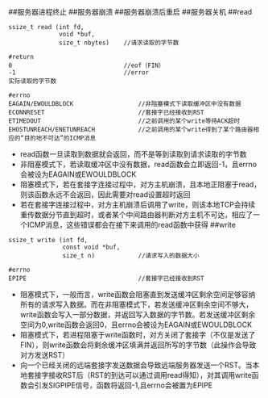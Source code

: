 ##服务器进程终止
##服务器崩溃
##服务器崩溃后重启
##服务器关机
##read
```
ssize_t read (int fd,
			  void *buf, 
			  size_t nbytes)	//请求读取的字节数
			  
#return
0								//eof（FIN）
-1								//error
实际读取的字节数

#errno
EAGAIN/EWOULDBLOCK					//非阻塞模式下读取缓冲区中没有数据
ECONNRESET							//套接字已经接收到RST
ETIMEDOUT							//之前调用的某个write等待ACK超时
EHOSTUNREACH/ENETUNREACH			//之前调用的某个write得到了某个路由器相应的“目的地不可达”的ICMP消息
```
- read函数一旦读取到数据就会返回，而不是等到读取到请求读取的字节数
- 非阻塞模式下，若读取缓冲区中没有数据，read函数会立即返回-1，且errno会被设为EAGAIN或EWOULDBLOCK
- 阻塞模式下，若在套接字连接过程中，对方主机崩溃，且本地正阻塞于read，则该函数永远不会返回，因此需要对read设置超时返回
- 若在套接字连接过程中，对方主机崩溃后调用了write，则该本地TCP会持续重传数据分节直到超时，或者某个中间路由器判断对方主机不可达，相应了一个ICMP消息，这些错误都会在接下来调用的read函数中获得
##write

```
ssize_t write (int fd, 
			   const void *buf, 
			   size_t n)			//请求写入的数据大小
			   
#errno
EPIPE								//套接字已经接收到RST
```

- 阻塞模式下，一般而言，write函数会阻塞直到发送缓冲区剩余空间足够容纳所有的请求写入数据。而在非阻塞模式下，若发送缓冲区剩余空间不够大，write函数会写入一部分数据，并返回写入数据的字节数。若发送缓冲区剩余空间为0,write函数会返回0，且errno会被设为EAGAIN或EWOULDBLOCK
- 阻塞模式下，若进程阻塞于write函数时，对方关闭了套接字（不仅是发送了FIN），则write函数会将剩余缓冲区填满并返回所写的字节数（此操作会导致对方发送RST）
- 向一个已经关闭的远端套接字发送数据会导致远端服务器发送一个RST。当本地套接字接收RST后（RST的到达可以通过调用read得知），对其调用write函数会引发SIGPIPE信号，函数将返回-1,且errno会被置为EPIPE

